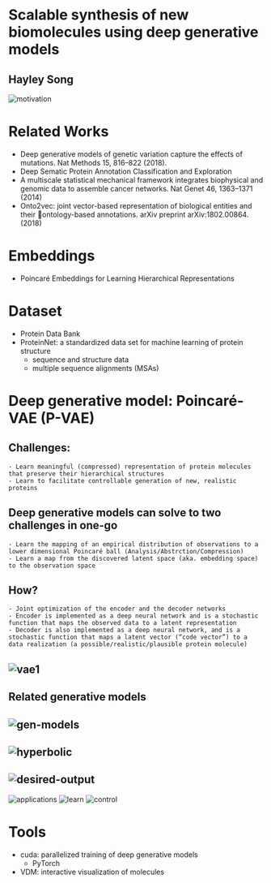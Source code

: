 # Scalable synthesis of new biomolecules using deep generative models
## Hayley Song

![motivation](motivation.png)

# Related Works
- Deep generative models of genetic variation capture the effects of mutations. Nat Methods 15, 816–822 (2018). 
- Deep Sematic Protein Annotation Classification and Exploration
- A multiscale statistical mechanical framework integrates biophysical and genomic data to assemble cancer networks. Nat Genet 46, 1363–1371 (2014)
- Onto2vec: joint vector-based representation of biological entities and their ontology-based annotations. arXiv preprint arXiv:1802.00864.(2018)

# Embeddings
- Poincaré Embeddings for Learning Hierarchical Representations

# Dataset
- Protein Data Bank
- ProteinNet: a standardized data set for machine learning of protein structure
  - sequence and structure data
  - multiple sequence alignments (MSAs)

# Deep generative model: Poincaré-VAE (P-VAE)
## Challenges:
	- Learn meaningful (compressed) representation of protein molecules that preserve their hierarchical structures 
	- Learn to facilitate controllable generation of new, realistic proteins

## Deep generative models can solve to two challenges in one-go
	- Learn the mapping of an empirical distribution of observations to a lower dimensional Poincaré ball (Analysis/Abstrction/Compression)
	- Learn a map from the discovered latent space (aka. embedding space) to the observation space

## How?
	- Joint optimization of the encoder and the decoder networks 
	- Encoder is implemented as a deep neural network and is a stochastic function that maps the observed data to a latent representation
	- Decoder is also implemented as a deep neural network, and is a stochastic function that maps a latent vector (“code vector”) to a data realization (a possible/realistic/plausible protein molecule)
  
![vae1](vae1.png)
---
## Related generative models
![gen-models](gen-models.png)
---
![hyperbolic](hyperbolic-space.png)
---
![desired-output](desired-output.png)
---
![applications](applications.png)
![learn](learn.png)
![control](control.png)

# Tools
- cuda: parallelized training of deep generative models
	- PyTorch
- VDM: interactive visualization of molecules





